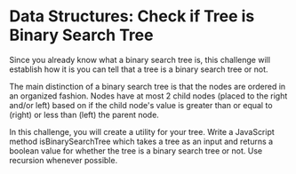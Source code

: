 # Data Structures: Check if Tree is Binary Search Tree


Since you already know what a binary search tree is, this challenge will establish how it is you can tell that a tree is a binary search tree or not.

The main distinction of a binary search tree is that the nodes are ordered in an organized fashion. Nodes have at most 2 child nodes (placed to the right and/or left) based on if the child node's value is greater than or equal to (right) or less than (left) the parent node.

In this challenge, you will create a utility for your tree. Write a JavaScript method isBinarySearchTree which takes a tree as an input and returns a boolean value for whether the tree is a binary search tree or not. Use recursion whenever possible.
